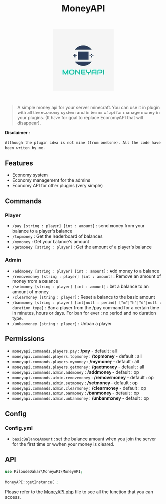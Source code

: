 <h1 align="center"> MoneyAPI </h1>
<br>
<p align="center"><img src="https://github.com/PiloudeDakar/MoneyAPI/blob/c12e6c596ebbd339aa27bc47744255849ef5c442/icon.png" length="300" align="center"></p>
<br>

> A simple money api for your server minecraft. You can use it in plugin with all the economy system and in terms of api for manage money in your plugins.
(It have for goal to replace EconomyAPI that will disappear).

__Disclaimer__ :

`Although the plugin idea is not mine (from onebone). All the code have been writen by me.`



## Features


- Economy system
- Economy management for the admins
- Economy API for other plugins (very simple)




## Commands


### Player

- `/pay [string : player] [int : amount]` : send money from your balance to a player's balance
- `/topmoney` : Get the leaderboard of balances
- `/mymoney` : Get your balance's amount
- `/getmoney [string : player]` : Get the amount of a player's balance

### Admin
- `/addmoney [string : player] [int : amount]` : Add money to a balance
- `/removemoney [string : player] [int : amount]` : Remove an amount of money from a balance
- `/setmoney [string : player] [int : amount]` : Set a balance to an amount of money
- `/clearmoney [string : player]` : Reset a balance to the basic amount
- `/banmoney [string : player] [int|null : period] ["m"|"h"|"d"|null : duration type]` : Ban a player from the /pay command for a certain time in minutes, hours or days. For ban for ever : no period and no duration type.
- `/unbanmoney [string : player]` : Unban a player 

## Permissions
- `moneyapi.commands.players.pay` : **/pay** - default : all
- `moneyapi.commands.players.topmoney` : **/topmoney** - default : all
- `moneyapi.commands.players.mymoney` : **/mymoney** - default : all
- `moneyapi.commands.players.getmoney` : **/gaetmoney** - default : all
- `moneyapi.commands.admin.addmoney` : **/addmoney** - default : op
- `moneyapi.commands.admin.removemoney` : **/removemoney** - default : op
- `moneyapi.commands.admin.setmoney` : **/setmoney** - default : op
- `moneyapi.commands.admin.clearmoney` : **/clearmoney** - default : op
- `moneyapi.commands.admin.banmoney` : **/banmoney** - default : op
- `moneyapi.commands.admin.unbanmoney` : **/unbanmoney** - default : op

## Config

### Config.yml
- `basicBalanceAmount` : set the balance amount when you join the server for the first time or wwhen your money is cleared.

## API


```php
use PiloudeDakar\MoneyAPI\MoneyAPI;

MoneyAPI::getInstance();
```
Please refer to the <a href="https://github.com/PiloudeDakar/MoneyAPI/blob/main/src/PiloudeDakar/MoneyAPI/MoneyAPI.php">MoneyAPI.php</a> file to see all the function that you can access.
